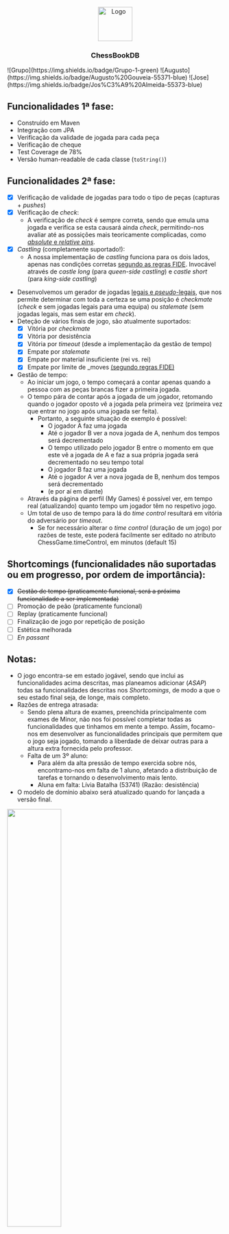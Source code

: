 <p align="center">
  <a href="https://git.alunos.di.fc.ul.pt/fc55373/chessbookdb">
    <img src="https://checkra.in/img/icon.png" alt="Logo" width="80" height="80">
  </a>

  <h3 align="center">ChessBookDB</h3>

</p>
![Grupo](https://img.shields.io/badge/Grupo-1-green)
![Augusto](https://img.shields.io/badge/Augusto%20Gouveia-55371-blue)
![Jose](https://img.shields.io/badge/Jos%C3%A9%20Almeida-55373-blue)


## Funcionalidades 1ª fase:
* Construído em Maven
* Integração com JPA 
* Verificação da validade de jogada para cada peça
* Verificação de cheque
* Test Coverage de 78%
* Versão human-readable de cada classe (`toString()`)

## Funcionalidades 2ª fase:
- [x] Verificação de validade de jogadas para todo o tipo de peças (capturas + _pushes_)
- [x] Verificação de _check_:
  - A verificação de _check_ é sempre correta, sendo que emula uma jogada e verifica se esta causará ainda _check_, permitindo-nos avaliar até as possições mais teoricamente complicadas, como [_absolute_ e _relative pins_](https://en.wikipedia.org/wiki/Pin_(chess)).
- [x] _Castling_ (completamente suportado!):
  - A nossa implementação de _castling_ funciona para os dois lados, apenas nas condições corretas [segundo as regras FIDE](https://en.wikipedia.org/wiki/Castling). Invocável através de *castle long* (para _queen-side castling_) e *castle short* (para _king-side castling_)
- Desenvolvemos um gerador de jogadas [legais e _pseudo_-legais](https://www.chessprogramming.org/Legal_Move), que nos permite determinar com toda a certeza se uma posição é _checkmate_ (_check_ e sem jogadas legais para uma equipa) ou _stalemate_ (sem jogadas legais, mas sem estar em _check_).
- Deteção de vários finais de jogo, são atualmente suportados:
  - [x] Vitória por _checkmate_
  - [x] Vitória por desistência
  - [x] Vitória por _timeout_ (desde a implementação da gestão de tempo)
  - [x] Empate por _stalemate_
  - [x] Empate por material insuficiente (rei vs. rei)
  - [x] Empate por limite de _moves [(segundo regras FIDE)](https://en.wikipedia.org/wiki/Fifty-move_rule)
- Gestão de tempo:
  - Ao iniciar um jogo, o tempo começará a contar apenas quando a pessoa com as peças brancas fizer a primeira jogada.
  - O tempo pára de contar após a jogada de um jogador, retomando quando o jogador oposto vê a jogada pela primeira vez (primeira vez que entrar no jogo após uma jogada ser feita).
    - Portanto, a seguinte situação de exemplo é possível:
      - O jogador A faz uma jogada
      - Até o jogador B ver a nova jogada de A, nenhum dos tempos será decrementado
      - O tempo utilizado pelo jogador B entre o momento em que este vê a jogada de A e faz a sua própria jogada será decrementado no seu tempo total
      - O jogador B faz uma jogada
      - Até o jogador A ver a nova jogada de B, nenhum dos tempos será decrementado
      - (e por aí em diante)
  - Através da página de perfil (My Games) é possível ver, em tempo real (atualizando) quanto tempo um jogador têm no respetivo jogo.
  - Um total de uso de tempo para lá do *time control* resultará em vitória do adversário por *timeout*.
    - Se for necessário alterar o *time control* (duração de um jogo) por razões de teste, este poderá facilmente ser editado no atributo ChessGame.timeControl, em minutos (default 15)

## Shortcomings (funcionalidades não suportadas ou em progresso, por ordem de importância):
- [x] ~~Gestão de tempo (praticamente funcional, será a próxima funcionalidade a ser implementada)~~
- [ ] Promoção de peão (praticamente funcional)
- [ ] Replay (praticamente funcional)
- [ ] Finalização de jogo por repetição de posição
- [ ] Estética melhorada
- [ ] _En passant_ 

## Notas:
- O jogo encontra-se em estado jogável, sendo que inclui as funcionalidades acima descritas, mas planeamos adicionar (_ASAP_) todas sa funcionalidades descritas nos _Shortcomings_, de modo a que o seu estado final seja, de longe, mais completo.
- Razões de entrega atrasada:
  - Sendo plena altura de exames, preenchida principalmente com exames de Minor, não nos foi possível completar todas as funcionalidades que tinhamos em mente a tempo. Assim, focamo-nos em desenvolver as funcionalidades principais que permitem que o jogo seja jogado, tomando a liberdade de deixar outras para a altura extra fornecida pelo professor.
  - Falta de um 3º aluno:
    - Para além da alta pressão de tempo exercida sobre nós, encontramo-nos em falta de 1 aluno, afetando a distribuição de tarefas e tornando o desenvolvimento mais lento.
    - Aluna em falta: Lívia Batalha (53741) (Razão: desistência)
- O modelo de domínio abaixo será atualizado quando for lançada a versão final.



<img src="https://git.alunos.di.fc.ul.pt/fc55373/chessbookdb/-/raw/master/planning/domain_model.png" width="50%" height="50%">
